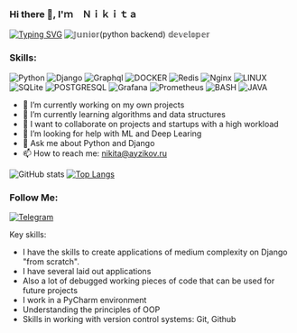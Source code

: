 ### Hi there 👋, I'ｍ　Ｎｉｋｉｔａ
[![Typing SVG](https://readme-typing-svg.herokuapp.com?color=%2336BCF7&lines=Python+backend+developer)](https://git.io/typing-svg)
![𝕁𝕦𝕟𝕚𝕠𝕣(python backend) 𝕕𝕖𝕧𝕖𝕝𝕠𝕡𝕖𝕣](https://get.wallhere.com/photo/space-space-art-digital-art-colorful-1583641.jpg)

### Skills:

![Python](https://img.shields.io/badge/-Python-05151e?style=for-the-badge&logo=Python)
![Django](https://img.shields.io/badge/-Django-05151e?style=for-the-badge&logo=Django)
![Graphql](https://img.shields.io/badge/-Graphql-05151e?style=for-the-badge&logo=Graphql)
![DOCKER](https://img.shields.io/badge/-Docker-05151e?style=for-the-badge&logo=Docker)
![Redis](https://img.shields.io/badge/-Redis-05151e?style=for-the-badge&logo=Redis)
![Nginx](https://img.shields.io/badge/-Nginx-05151e?style=for-the-badge&logo=Nginx)
![LINUX](https://img.shields.io/badge/-Linux-05151e?style=for-the-badge&logo=Linux)
![SQLite](https://img.shields.io/badge/-SQLite-05151e?style=for-the-badge&logo=SQLite)
![POSTGRESQL](https://img.shields.io/badge/-Postgresql-05151e?style=for-the-badge&logo=Postgresql)
![Grafana](https://img.shields.io/badge/-grafana-05151e?style=for-the-badge&logo=grafana)
![Prometheus](https://img.shields.io/badge/-prometheus-05151e?style=for-the-badge&logo=prometheus)
![BASH](https://img.shields.io/badge/-Bash-05151e?style=for-the-badge&logo=Bash)
![JAVA](https://img.shields.io/badge/-java-05151e?style=for-the-badge&logo=java)

- 🔭 I’m currently working on my own projects
- 🌱 I’m currently learning algorithms and data structures 
- 👯 I want to collaborate on projects and startups with a high workload
- 🤔 I’m looking for help with ML and Deep Learing
- 💬 Ask me about Python and Django
- 📫 How to reach me: nikita@ayzikov.ru


![GitHub stats](https://github-readme-stats.vercel.app/api?username=ayzikov&show_icons=true&theme=radical)  [![Top Langs](https://github-readme-stats.vercel.app/api/top-langs/?username=ayzikov&layout=compact&hide_border=true&card_width=350&theme=dark&text_color=ffffff&bg_color=DEG,0C1B4A,9611ff)](https://github.com/nikitafedorov008)


### Follow Me:
[![Telegram](https://img.shields.io/badge/-Telegram-05151e?style=for-the-badge&logo=Telegram)](https://t.me/ayzikov)

Key skills:

- I have the skills to create applications of medium complexity on Django "from scratch".
- I have several laid out applications 
- Also a lot of debugged working pieces of code that can be used for future projects 
- I work in a PyCharm environment
- Understanding the principles of OOP 
- Skills in working with version control systems: Git, Github

